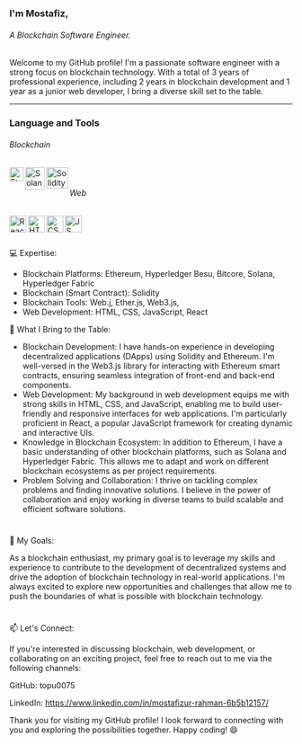 ### I'm Mostafiz,
###### A Blockchain Software Engineer.

Welcome to my GitHub profile! I'm a passionate software engineer with a strong focus on blockchain technology. With a total of 3 years of professional experience, including 2 years in blockchain development and 1 year as a junior web developer, I bring a diverse skill set to the table.

---
### Language and Tools

###### Blockchain
<div>
 <img align="left" alt="Ethereum" width="25px" src="https://cryptologos.cc/logos/versions/ethereum-eth-logo-diamond-purple.svg" style="max-width: 100%;">
 <img align="left" alt="Solana" width="35px" height="40px" src="https://cryptologos.cc/logos/solana-sol-logo.svg" style="max-width: 100%;">
 <img align="left" alt="Solidity" width="38px" src="https://img.icons8.com/material/240/solidity.png" style="max-width: 100%;">
 <br/>
</div>

 
 ###### Web
 
 <div>
  <img align="left" alt="React" width="30px" src="https://cdn.jsdelivr.net/gh/devicons/devicon/icons/react/react-original.svg" style="max-width: 100%;">
  <img align="left" alt="HTML" width="30px" src="https://cdn.jsdelivr.net/gh/devicons/devicon/icons/html5/html5-plain.svg" style="max-width: 100%;">
  <img align="left" alt="CSS" width="30px" src="https://cdn.jsdelivr.net/gh/devicons/devicon/icons/css3/css3-plain.svg" style="max-width: 100%;">
  <img align="left" alt="JS" width="30px" src="https://cdn.jsdelivr.net/gh/devicons/devicon/icons/javascript/javascript-original.svg" style="max-width: 100%;">    
  <br/>   
</div>


 #
 
 
 
💻 Expertise:
 - Blockchain Platforms: Ethereum, Hyperledger Besu, Bitcore, Solana, Hyperledger Fabric
 - Blockchain (Smart Contract): Solidity
 - Blockchain Tools: Web.j, Ether.js, Web3.js, 
 - Web Development: HTML, CSS, JavaScript, React
 
🌟 What I Bring to the Table:
  - Blockchain Development: I have hands-on experience in developing decentralized applications (DApps) using Solidity and Ethereum. I'm well-versed in the Web3.js library for interacting with    Ethereum smart contracts, ensuring seamless integration of front-end and back-end components.
  - Web Development: My background in web development equips me with strong skills in HTML, CSS, and JavaScript, enabling me to build user-friendly and responsive interfaces for web applications. I'm particularly proficient in React, a popular JavaScript framework for creating dynamic and interactive UIs.
  - Knowledge in Blockchain Ecosystem: In addition to Ethereum, I have a basic understanding of other blockchain platforms, such as Solana and Hyperledger Fabric. This allows me to adapt and work on different blockchain ecosystems as per project requirements.
  - Problem Solving and Collaboration: I thrive on tackling complex problems and finding innovative solutions. I believe in the power of collaboration and enjoy working in diverse teams to build scalable and efficient software solutions.

#
🚀 My Goals:

As a blockchain enthusiast, my primary goal is to leverage my skills and experience to contribute to the development of decentralized systems and drive the adoption of blockchain technology in real-world applications. I'm always excited to explore new opportunities and challenges that allow me to push the boundaries of what is possible with blockchain technology.

#
📫 Let's Connect:

If you're interested in discussing blockchain, web development, or collaborating on an exciting project, feel free to reach out to me via the following channels:

GitHub: topu0075

LinkedIn: https://www.linkedin.com/in/mostafizur-rahman-6b5b12157/

Thank you for visiting my GitHub profile! I look forward to connecting with you and exploring the possibilities together. Happy coding! 😄
